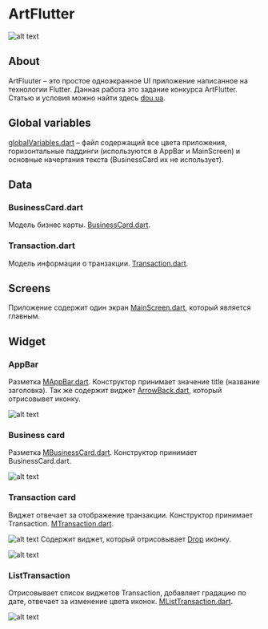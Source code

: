 # ArtFlutter

![alt text](http://dev.artebiakin.com/source/img-07.png 'ArtFlutter')

## About

ArtFluuter – это простое одноэкранное UI приложение написанное на технологии Flutter. Данная работа это задание конкурса ArtFlutter. Статью и условия можно найти здесь [dou.ua](https://dou.ua/lenta/articles/cross-platform-mobile-development/).


## Global variables

[globalVariables.dart](https://github.com/artebiakin/art_flutter/tree/dev/lib/globalVariables.dart) – файл содержащий все цвета приложения, горизонтальные паддинги (используются в AppBar и MainScreen) и основные начертания текста (BusinessСard их не использует).

## Data

### BusinessCard.dart

Модель бизнес карты. [BusinessCard.dart](https://github.com/artebiakin/art_flutter/tree/dev/lib/data/BusinessCard.dart).

### Transaction.dart

Модель информации о транзакции. [Transaction.dart](https://github.com/artebiakin/art_flutter/tree/dev/lib/data/Transaction.dart).

## Screens

Приложение содержит один экран [MainScreen.dart](https://github.com/artebiakin/art_flutter/tree/dev/lib/screens/MainScreen.dart), который является главным.

## Widget

### AppBar

Разметка [MAppBar.dart](https://github.com/artebiakin/art_flutter/tree/dev/lib/widgets/MAppBar.dart). Конструктор принимает значение title (название заголовка). Так же содержит виджет [ArrowBack.dart](https://github.com/artebiakin/art_flutter/tree/dev/lib/widgets/icons/ArrowBack.dart), который отрисовывет иконку.

![alt text](http://dev.artebiakin.com/source/img-01.png 'AppBar')

### Business card

Разметка [MBusinessСard.dart](https://github.com/artebiakin/art_flutter/tree/dev/lib/widgets/MBusinessCard.dart). Конструктор принимает BusinessСard.dart.

![alt text](http://dev.artebiakin.com/source/img-02.png 'Business card')

### Transaction card

Виджет отвечает за отображение транзакции. Конструктор принимает Transaction.
[MTransaction.dart](https://github.com/artebiakin/art_flutter/tree/dev/lib/widgets/MBusinessСard.dart).

![alt text](http://dev.artebiakin.com/source/img-03.png 'Transaction')
Содержит виджет, который отрисовывает [Drop](https://github.com/artebiakin/art_flutter/tree/dev/lib/widgets/icons/Drop.dart) иконку.

![alt text](http://dev.artebiakin.com/source/img-04.png 'Drop')

### ListTransaction

Отрисовывает список виджетов Transaction, добавляет градацию по дате, отвечает за изменение цвета иконок.
[MListTransaction.dart](https://github.com/artebiakin/art_flutter/tree/dev/lib/widgets/MListTransaction.dart).

![alt text](http://dev.artebiakin.com/source/img-05.png 'ListTransaction')
